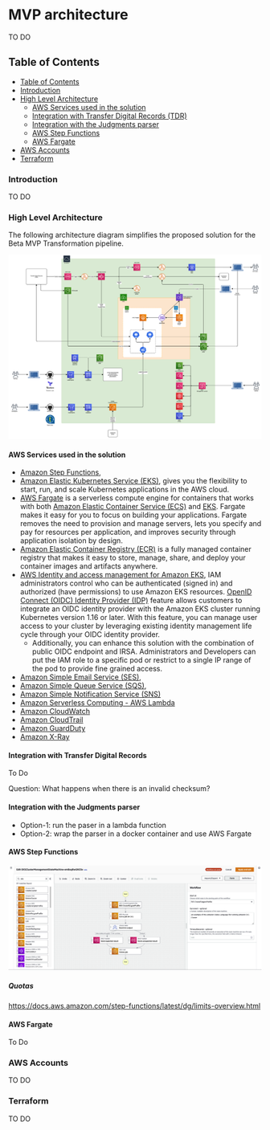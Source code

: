# MVP architecture

TO DO

## Table of Contents
- [Table of Contents](#table-of-contents)
- [Introduction](#introduction)
- [High Level Architecture](#high-level-architecture)
    - [AWS Services used in the solution](#aws-services-used-in-the-solution)
    - [Integration with Transfer Digital Records (TDR)](#integration-with-transfer-digital-records)
    - [Integration with the Judgments parser](#integration-with-the-judgments-parser)
    - [AWS Step Functions](#aws-step-functions)
    - [AWS Fargate](#aws-fargate)
- [AWS Accounts](#aws-accounts)
- [Terraform](#terraform)

### Introduction

TO DO

### High Level Architecture

The following architecture diagram simplifies the proposed solution for the Beta MVP Transformation pipeline.

![pic1](./diagrams/da-transform-mvp-beta-aws-architecture-diagram.png)

#### AWS Services used in the solution

* [Amazon Step Functions](https://docs.aws.amazon.com/step-functions/latest/dg/getting-started.html), 
* [Amazon Elastic Kubernetes Service (EKS)](https://aws.amazon.com/eks), gives you the flexibility to start, run, and scale Kubernetes applications in the AWS cloud.
* [AWS Fargate](https://aws.amazon.com/fargate) is a serverless compute engine for containers that works with both [Amazon Elastic Container Service (ECS)](https://aws.amazon.com/ecs/) and [EKS](https://aws.amazon.com/eks/). Fargate makes it easy for you to focus on building your applications. Fargate removes the need to provision and manage servers, lets you specify and pay for resources per application, and improves security through application isolation by design.
* [Amazon Elastic Container Registry (ECR)](https://aws.amazon.com/ecr/) is a fully managed container registry that makes it easy to store, manage, share, and deploy your container images and artifacts anywhere.
* [AWS Identity and access management for Amazon EKS](https://docs.aws.amazon.com/eks/latest/userguide/security-iam.html), IAM administrators control who can be authenticated (signed in) and authorized (have permissions) to use Amazon EKS resources. [OpenID Connect (OIDC) Identity Provider (IDP)](https://aws.amazon.com/blogs/containers/introducing-oidc-identity-provider-authentication-amazon-eks/) feature allows customers to integrate an OIDC identity provider with the Amazon EKS cluster running Kubernetes version 1.16 or later. With this feature, you can manage user access to your cluster by leveraging existing identity management life cycle through your OIDC identity provider. 
    * Additionally, you can enhance this solution with the combination of public OIDC endpoint and IRSA. Administrators and Developers can put the IAM role to a specific pod or restrict to a single IP range of the pod to provide fine grained access.
* [Amazon Simple Email Service (SES)](https://aws.amazon.com/ses/), 
* [Amazon Simple Queue Service (SQS)](https://aws.amazon.com/sqs/),
* [Amazon Simple Notification Service (SNS)](https://aws.amazon.com/sns/)
* [Amazon Serverless Computing - AWS Lambda](https://aws.amazon.com/lambda/)
* [Amazon CloudWatch]()
* [Amazon CloudTrail]()
* [Amazon GuardDuty]()
* [Amazon X-Ray]()

#### Integration with Transfer Digital Records

To Do

Question: What happens when there is an invalid checksum?

#### Integration with the Judgments parser

* Option-1: run the paser in a lambda function
* Option-2: wrap the parser in a docker container and use AWS Fargate

#### AWS Step Functions

![pic2](./diagrams/aws-step-functions-workflow-console.png)


##### Quotas

https://docs.aws.amazon.com/step-functions/latest/dg/limits-overview.html

#### AWS Fargate

To Do

### AWS Accounts

TO DO

### Terraform

TO DO